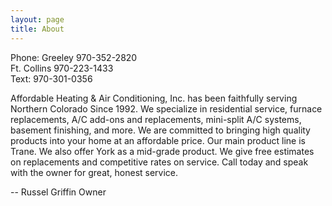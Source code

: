 ```yaml
---
layout: page
title: About
---
```


<p class="message">
Phone: Greeley 970-352-2820<br/>
Ft. Collins 970-223-1433<br/>
Text: 970-301-0356
</p>

Affordable Heating & Air Conditioning, Inc. has been faithfully serving
Northern Colorado Since 1992. We specialize in residential service, furnace
replacements, A/C add-ons and replacements, mini-split A/C systems, basement
finishing, and more. We are committed to bringing high quality products into
your home at an affordable price. Our main product line is Trane. We also
offer York as a mid-grade product. We give free estimates on replacements
and competitive rates on service. Call today and speak with the owner for
great, honest service.

--
Russel Griffin
Owner
